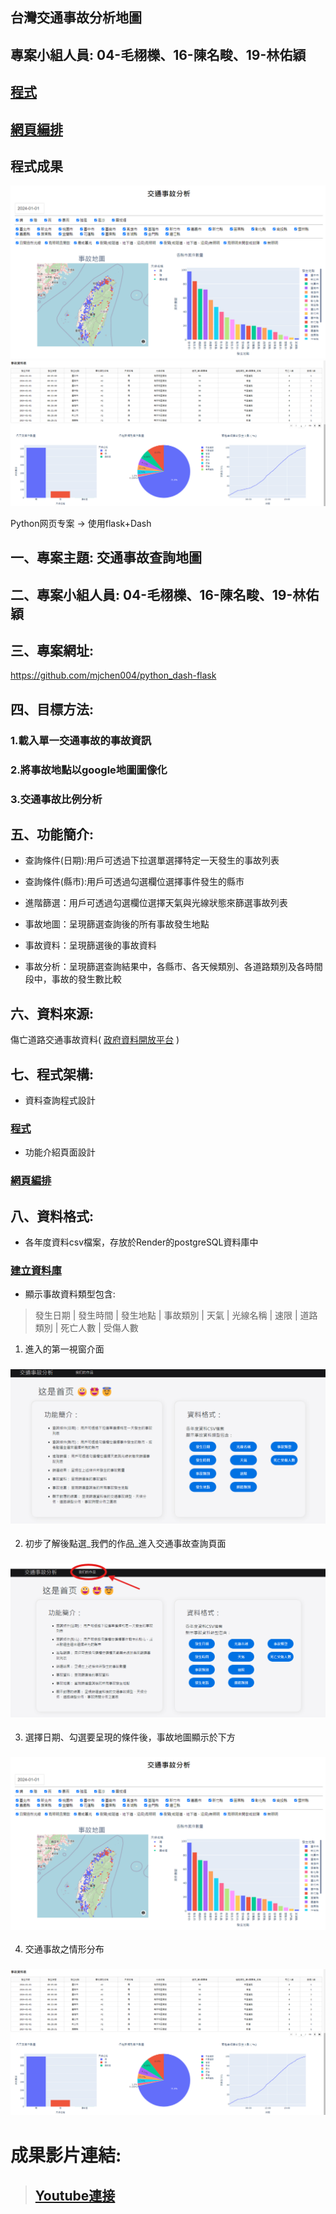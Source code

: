 ## 
## 台灣交通事故分析地圖
## 專案小組人員: 04-毛栩櫟、16-陳名畯、19-林佑穎

## [程式](./dashboard/dashboard2.py)


## [網頁編排](./templates/index.html.jinja)

## 程式成果
![地圖](./img/map.png)
![資料](./img/data.png)

Python网页专案 -> 使用flask+Dash
## 一、專案主題: 交通事故查詢地圖
## 二、專案小組人員: 04-毛栩櫟、16-陳名畯、19-林佑穎
## 三、專案網址:
https://github.com/mjchen004/python_dash-flask
## 四、目標方法:
### 1.載入單一交通事故的事故資訊
### 2.將事故地點以google地圖圖像化
### 3.交通事故比例分析
## 五、功能簡介:
* 查詢條件(日期):用戶可透過下拉選單選擇特定一天發生的事故列表

* 查詢條件(縣市):用戶可透過勾選欄位選擇事件發生的縣市

* 進階篩選：用戶可透過勾選欄位選擇天氣與光線狀態來篩選事故列表

* 事故地圖：呈現篩選查詢後的所有事故發生地點

* 事故資料：呈現篩選後的事故資料

* 事故分析：呈現篩選查詢結果中，各縣市、各天候類別、各道路類別及各時間段中，事故的發生數比較

## 六、資料來源:
傷亡道路交通事故資料( [政府資料開放平台](https://data.gov.tw/datasets/search?p=1&size=10&s=_score_desc&rft=%E4%BA%A4%E9%80%9A%E4%BA%8B%E6%95%85) )

## 七、程式架構:
* 資料查詢程式設計
### [程式](./dashboard/dashboard2.py)
* 功能介紹頁面設計
### [網頁編排](./templates/index.html.jinja)

## 八、資料格式:
* 各年度資料csv檔案，存放於Render的postgreSQL資料庫中
### [建立資料庫](./CreateTable.sql)

* 顯示事故資料類型包含:
  
> 發生日期 | 發生時間 | 發生地點 | 事故類別 | 天氣 | 光線名稱 | 速限 | 道路類別 | 死亡人數 | 受傷人數

1. 進入的第一視窗介面
### ![第一个画面](./img/frontpage1.png)
2. 初步了解後點選_我們的作品_進入交通事故查詢頁面
### ![進入頁面](./img/frontpage2.png)
3. 選擇日期、勾選要呈現的條件後，事故地圖顯示於下方
### ![事故資料](./img/map.png)
4. 交通事故之情形分布
### ![資料](./img/data.png)

# 成果影片連結:
> ## [Youtube連接](https://www.youtube.com/watch?v=-T5VEKr6J7M)
